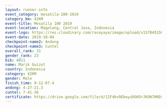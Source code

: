 ```yaml
---
layout: runner-info 
event_category: mesatila-100-2019 
category_km: 42KM 
event-title: Mesatila 100 2019 
event-location: Magelang, Central Java, Indonesia 
event-logo: https://res.cloudinary.com/raceyaya/image/upload/v1570451507/logo/mesastila100_jin7bl.jpg 
event-date: 2019-10-04 
checkpoint-name2: Andong 
checkpoint-name3: Cuntel 
overall_rank: 31
gender_rank: 23
bib: 4011
name: Marik Guizot
country: Indonesia
category: 42KM
gender: Male
finish_time: 9-12-07.4
andong: 4-27-21.3
cuntel: 7-41-36
certificate: https://drive.google.com/file/d/1IF4bv9EbwyzDGKOrJKOH7HRDrZoc0kRe/view?usp=sharing
---
```

